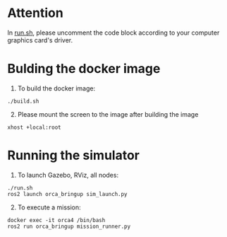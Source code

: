 # Attention
In [run.sh](run.sh), please uncomment the code block according to your computer graphics card's driver.

# Bulding the docker image
1. To build the docker image:
```
./build.sh
```
2. Please mount the screen to the image after building the image
```
xhost +local:root
```
# Running the simulator
1. To launch Gazebo, RViz, all nodes:
```
./run.sh
ros2 launch orca_bringup sim_launch.py
```
2. To execute a mission:
```
docker exec -it orca4 /bin/bash
ros2 run orca_bringup mission_runner.py
```
